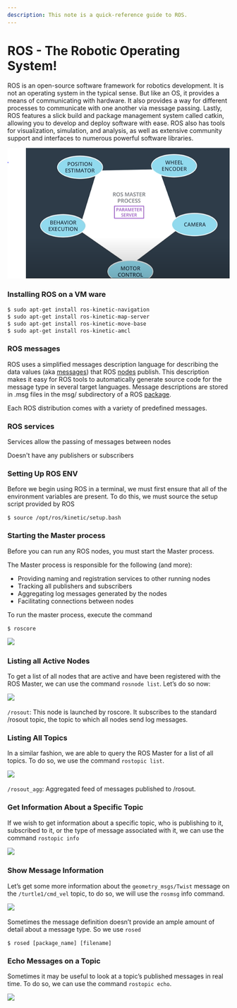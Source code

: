 ```yaml
---
description: This note is a quick-reference guide to ROS.
---
```


# ROS - The Robotic Operating System!



ROS is an open-source software framework for robotics development. It is not an operating system in the typical sense. But like an OS, it provides a means of communicating with hardware. It also provides a way for different processes to communicate with one another via message passing. Lastly, ROS features a slick build and package management system called catkin, allowing you to develop and deploy software with ease. ROS also has tools for visualization, simulation, and analysis, as well as extensive community support and interfaces to numerous powerful software libraries.

![](../.gitbook/assets/capture.PNG)

### Installing ROS on a VM ware

```text
$ sudo apt-get install ros-kinetic-navigation
$ sudo apt-get install ros-kinetic-map-server
$ sudo apt-get install ros-kinetic-move-base
$ sudo apt-get install ros-kinetic-amcl
```

### ROS messages

ROS uses a simplified messages description language for describing the data values \(aka [messages](http://wiki.ros.org/Messages)\) that ROS [nodes](http://wiki.ros.org/Nodes) publish. This description makes it easy for ROS tools to automatically generate source code for the message type in several target languages. Message descriptions are stored in .msg files in the msg/ subdirectory of a ROS [package](http://wiki.ros.org/Packages).

Each ROS distribution comes with a variety of predefined messages. 

### ROS services 

Services allow the passing of messages between nodes

Doesn't have any publishers or subscribers

### Setting Up ROS ENV

Before we begin using ROS in a terminal, we must first ensure that all of the environment variables are present. To do this, we must source the setup script provided by ROS

```text
$ source /opt/ros/kinetic/setup.bash
```

### Starting the Master process <a id="starting-the-master-process"></a>

Before you can run any ROS nodes, you must start the Master process.

The Master process is responsible for the following \(and more\):

* Providing naming and registration services to other running nodes
* Tracking all publishers and subscribers
* Aggregating log messages generated by the nodes
* Facilitating connections between nodes

To run the master process, execute the command

```text
$ roscore
```



![](https://video.udacity-data.com/topher/2018/November/5bdb79d8_roscore/roscore.png)

### Listing all Active Nodes <a id="listing-all-active-nodes"></a>

To get a list of all nodes that are active and have been registered with the ROS Master, we can use the command `rosnode list`. Let’s do so now:



![](https://video.udacity-data.com/topher/2018/November/5bdb7a42_rosnode-list/rosnode-list.png)

 `/rosout`: This node is launched by roscore. It subscribes to the standard /rosout topic, the topic to which all nodes send log messages.

### Listing All Topics <a id="listing-all-topics"></a>

In a similar fashion, we are able to query the ROS Master for a list of all topics. To do so, we use the command `rostopic list`.

![](https://video.udacity-data.com/topher/2018/November/5bdb7a76_rostopic-list/rostopic-list.png)

 `/rosout_agg`: Aggregated feed of messages published to /rosout.

### Get Information About a Specific Topic <a id="get-information-about-a-specific-topic"></a>

If we wish to get information about a specific topic, who is publishing to it, subscribed to it, or the type of message associated with it, we can use the command `rostopic info` 

![](https://video.udacity-data.com/topher/2018/November/5bdb7aa6_rostopic-info/rostopic-info.png)

### Show Message Information <a id="turtlesim-comms-show-message-information"></a>

Let’s get some more information about the `geometry_msgs/Twist` message on the `/turtle1/cmd_vel` topic, to do so, we will use the `rosmsg` info command.

![](https://video.udacity-data.com/topher/2018/November/5bdb7ac7_rosmsg-info/rosmsg-info.png)

Sometimes the message definition doesn’t provide an ample amount of detail about a message type. So we use `rosed`

```text
$ rosed [package_name] [filename]
```

### Echo Messages on a Topic <a id="turtlesim-comms-echo-messages-on-a-topic"></a>

Sometimes it may be useful to look at a topic’s published messages in real time. To do so, we can use the command `rostopic echo`.

![](https://video.udacity-data.com/topher/2018/November/5bdb7b25_echo-topic/echo-topic.png)

 

